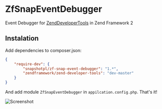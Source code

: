 ZfSnapEventDebugger
===================

Event Debugger for [ZendDeveloperTools](https://github.com/zendframework/ZendDeveloperTools) in Zend Framework 2

Instalation
-----------

Add dependencies to composer.json:

```json
{
    "require-dev": {
        "snapshotpl/zf-snap-event-debugger": "1.*",
        "zendframework/zend-developer-tools": "dev-master"
    }
}
```

And add module `ZfSnapEventDebugger` in `appilcation.config.php`. That's it!

![Screenshot](http://www.psd2html.pl/img/eventmanager.png)
